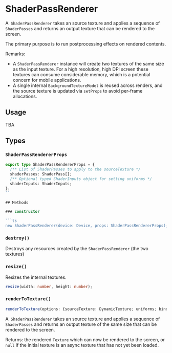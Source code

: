 # ShaderPassRenderer

A` ShaderPassRenderer` takes an source texture and applies a sequence of `ShaderPasses` and returns an output texture that can be rendered to the screen.

The primary purpose is to run postprocessing effects on rendered contents.

Remarks:
- A `ShaderPassRenderer` instance will create two textures of the same size as the input texture. For a high resolution, high DPI screen these textures can consume considerable memory, which is a potential concern for mobile applications.
- A single internal `BackgroundTextureModel` is reused across renders, and the source texture is updated via `setProps` to avoid per-frame allocations.

## Usage

TBA

## Types

### `ShaderPassRendererProps`

```ts
export type ShaderPassRendererProps = {
  /** List of ShaderPasses to apply to the sourceTexture */
  shaderPasses: ShaderPass[];
  /** Optional typed ShaderInputs object for setting uniforms */
  shaderInputs: ShaderInputs;
};
``

## Methods

### constructor

```ts
new ShaderPassRenderer(device: Device, props: ShaderPassRendererProps);
```

###  `destroy()`

Destroys any resources created by the `ShaderPassRenderer` (the two textures)

### `resize()`

Resizes the internal textures.

```ts
resize(width: number, height: number);
```

### `renderToTexture()`

```ts
renderToTexture(options: {sourceTexture: DynamicTexture; uniforms; bindings}): Texture | null;
```
A` ShaderPassRenderer` takes an source texture and applies a sequence of `ShaderPasses` and returns an output texture of the same size that can be rendered to the screen.

Returns: the rendered `Texture` which can now be rendered to the screen, or `null` if the initial texture is an async texture that has not yet been loaded.
